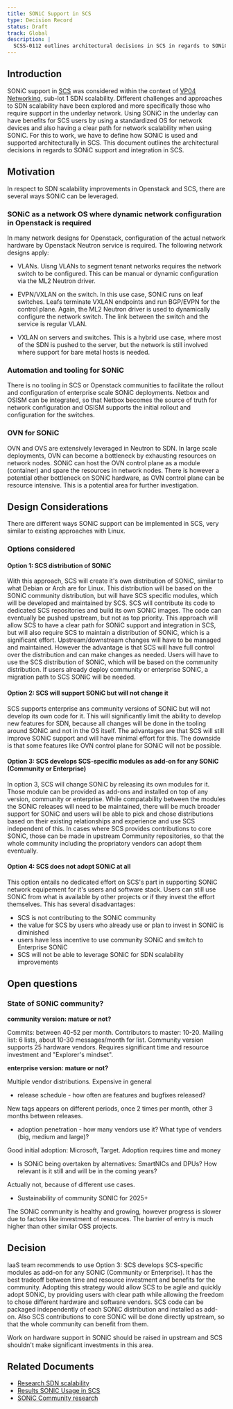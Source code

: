 ```yaml
---
title: SONiC Support in SCS
type: Decision Record
status: Draft
track: Global
description: |
  SCSS-0112 outlines architectural decisions in SCS in regards to SONiC support and integration.
---
```


## Introduction

SONiC support in [SCS](https://scs.community) was considered within the context of [VP04 Networking](https://scs.community/tenders/lot4), sub-lot 1 SDN scalability. Different challenges and approaches to SDN scalability have been explored and more specifically those who require support in the underlay network. Using SONiC in the underlay can have benefits for SCS users by using a standardized OS for network devices and also having a clear path for network scalability when using SONiC. For this to work, we have to define how SONiC is used and supported architecturally in SCS. This document outlines the architectural decisions in regards to SONiC support and integration in SCS.

## Motivation

In respect to SDN scalability improvements in Openstack and SCS, there are several ways SONiC can be leveraged.

### SONiC as a network OS where dynamic network configuration in Openstack is required

In many network designs for Openstack, configuration of the actual network hardware by Openstack Neutron service is required. The following network designs apply:

- VLANs. Uisng VLANs to segment tenant networks requires the network switch to be configured. This can be manual or dynamic configuration via the ML2 Neutron driver.

- EVPN/VXLAN on the switch. In this use case, SONiC runs on leaf switches. Leafs terminate VXLAN endpoints and run BGP/EVPN for the control plane. Again, the ML2 Neutron driver is used to dynamically configure the network switch. The link between the switch and the service is regular VLAN.

- VXLAN on servers and switches. This is a hybrid use case, where most of the SDN is pushed to the server, but the network is still involved where support for bare metal hosts is needed.

### Automation and tooling for SONiC

There is no tooling in SCS or Openstack communities to facilitate the rollout and configuration of enterprise scale SONiC deployments. Netbox and OSISM can be integrated, so that Netbox becomes the source of truth for network configuration and OSISM supports the initial rollout and configuration for the switches.

### OVN for SONiC

OVN and OVS are extensively leveraged in Neutron to SDN. In large scale deployments, OVN can become a bottleneck by exhausting resources on network nodes. SONiC can host the OVN control plane as a module (container) and spare the resources in network nodes. There is however a potential other bottleneck on SONiC hardware, as OVN control plane can be resource intensive. This is a potential area for further investigation.

## Design Considerations

There are different ways SONiC support can be implemented in SCS, very similar to existing approaches with Linux.

### Options considered

#### Option 1: SCS distribution of SONiC

With this approach, SCS will create it's own distribution of SONiC, similar to what Debian or Arch are for Linux. This distribution will be based on the SONiC community distribution, but will have SCS specific modules, which will be developed and maintained by SCS. SCS will contribute its code to dedicated SCS repositories and build its own SONiC images. The code can eventually be pushed upstream, but not as top priority. This approach will allow SCS to have a clear path for SONiC support and integration in SCS, but will also require SCS to maintain a distribution of SONiC, which is a significant effort. Upstream/downstream changes will have to be managed and maintained. However the advantage is that SCS will have full control over the distribution and can make changes as needed. Users will have to use the SCS distribution of SONiC, which will be based on the community distribution. If users already deploy community or enterprise SONiC, a migration path to SCS SONiC will be needed.

#### Option 2: SCS will support SONiC but will not change it

SCS supports enterprise ans community versions of SONiC but will not develop its own code for it. This will significantly limit the ability to develop new features for SDN, because all changes will be done in the tooling around SONiC and not in the OS itself. The advantages are that SCS will still improve SONiC support and will have minimal effort for this. The downside is that some features like OVN control plane for SONiC will not be possible.

#### Option 3: SCS develops SCS-specific modules as add-on for any SONiC (Community or Enterprise)

In option 3, SCS will change SONiC by releasing its own modules for it. Those module can be provided as add-ons and installed on top of any version, community or enterprise. While compatability between the modules the SONiC releases will need to be maintained, there will be much broader support for SONiC and users will be able to pick and chose distributions based on their existing relationships and experience and use SCS independent of this. In cases where SCS provides contributions to core SONiC, those can be made in upstream Community repositories, so that the whole community including the propriatory vendors can adopt them eventually.

#### Option 4: SCS does not adopt SONiC at all

This option entails no dedicated effort on SCS's part in supporting SONiC network equipement for it's users and software stack. Users can still use SONiC from what is available by other projects or if they invest the effort themselves. This has several disadvantages:

- SCS is not contributing to the SONiC community
- the value for SCS by users who already use or plan to invest in SONiC is diminished
- users have less incentive to use community SONiC and switch to Enterprise SONiC
- SCS will not be able to leverage SONiC for SDN scalability improvements

## Open questions

### State of SONiC community?

**community version: mature or not?**

Commits: between 40-52 per month. Contributors to master: 10-20. Mailing list: 6 lists, about 10-30 messages/month for list. Community version supports 25 hardware vendors. Requires significant time and resource investment and "Explorer's mindset".

**enterprise version: mature or not?**

Multiple vendor distributions. Expensive in general

- release schedule - how often are features and bugfixes released?

New tags appears on different periods, once 2 times per month, other 3 months between releases.

- adoption penetration - how many vendors use it? What type of venders (big, medium and large)?

Good initial adoption: Microsoft, Target. Adoption requires time and money

- Is SONiC being overtaken by alternatives: SmartNICs and DPUs? How relevant is it still and will be in the coming years?

Actually not, because of different use cases.

- Sustainability of community SONIC for 2025+

The SONiC community is healthy and growing, however progress is slower due to factors like investment of resources. The barrier of entry is much higher than other similar OSS projects.

## Decision

IaaS team recommends to use Option 3: SCS develops SCS-specific modules as add-on for any SONiC (Community or Enterprise). It has the best tradeoff between time and resource investment and benefits for the community. Adopting this strategy would allow SCS to be agile and quickly adopt SONiC, by providing users with clear path while allowing the freedom to chose different hardware and software vendors. SCS code can be packaged independently of each SONiC distribution and installed as add-on. Also SCS contributions to core SONiC will be done directly upstream, so that the whole community can benefit from them.

Work on hardware support in SONiC should be raised in upstream and SCS shouldn't make significant investments in this area.

## Related Documents

- [Research SDN scalability](https://input.scs.community/VP04-issues-455-research-SDN-scalability)
- [Results SONIC Usage in SCS](https://input.scs.community/SCS-DR-SONIC-usage)
- [SONiC Community research](https://input.scs.community/oW_plPZ6RkuXs3k9mrRDdw#)
